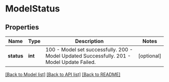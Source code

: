 # ModelStatus

## Properties
Name | Type | Description | Notes
------------ | ------------- | ------------- | -------------
**status** | **int** | 100 - Model set successfully. 200 - Model Updated Successfully. 201 - Model Update Failed.  | [optional] 

[[Back to Model list]](../README.md#documentation-for-models) [[Back to API list]](../README.md#documentation-for-api-endpoints) [[Back to README]](../README.md)


